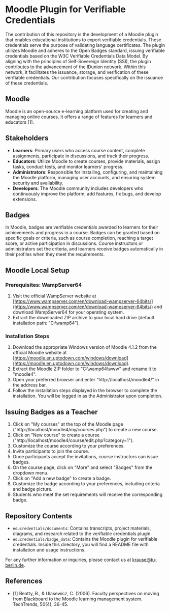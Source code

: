 # Moodle Plugin for Verifiable Credentials

The contribution of this repository is the development of a Moodle plugin that enables educational institutions to export verifiable credentials. These credentials serve the purpose of validating language certificates. The plugin utilizes Moodle and adheres to the Open Badges standard, issuing verifiable credentials based on the W3C Verifiable Credentials Data Model. By aligning with the principles of Self-Sovereign Identity (SSI), the plugin contributes to the advancement of the IDunion network. Within this network, it facilitates the issuance, storage, and verification of these verifiable credentials. Our contribution focuses specifically on the issuance of these credentials.
## Moodle

Moodle is an open-source e-learning platform used for creating and managing online courses. It offers a range of features for learners and educators [1].

## Stakeholders

- **Learners**: Primary users who access course content, complete assignments, participate in discussions, and track their progress.
- **Educators**: Utilize Moodle to create courses, provide materials, assign tasks, conduct tests, and monitor learners' progress.
- **Administrators**: Responsible for installing, configuring, and maintaining the Moodle platform, managing user accounts, and ensuring system security and availability.
- **Developers**: The Moodle community includes developers who continuously improve the platform, add features, fix bugs, and develop extensions.

## Badges

In Moodle, badges are verifiable credentials awarded to learners for their achievements and progress in a course. Badges can be granted based on specific goals or criteria, such as course completion, reaching a target score, or active participation in discussions. Course instructors or administrators set the criteria, and learners receive badges automatically in their profiles when they meet the requirements.

## Moodle Local Setup

### Prerequisites: WampServer64

1. Visit the official WampServer website at [https://www.wampserver.com/en/download-wampserver-64bits/](https://www.wampserver.com/en/download-wampserver-64bits/) and download WampServer64 for your operating system.
2. Extract the downloaded ZIP archive to your local hard drive (default installation path: "C:\wamp64").

### Installation Steps

1. Download the appropriate Windows version of Moodle 4.1.2 from the official Moodle website at [https://moodle.en.uptodown.com/windows/download](https://moodle.en.uptodown.com/windows/download).
2. Extract the Moodle ZIP folder to "C:\wamp64\www" and rename it to "moodle4".
3. Open your preferred browser and enter "http://localhost/moodle4/" in the address bar.
4. Follow the installation steps displayed in the browser to complete the installation. You will be logged in as the Administrator upon completion.

## Issuing Badges as a Teacher

1. Click on "My courses" at the top of the Moodle page ("http://localhost/moodle4/my/courses.php") to create a new course.
2. Click on "New course" to create a course ("http://localhost/moodle4/course/edit.php?category=1").
3. Customize the course according to your preferences.
4. Invite participants to join the course.
5. Once participants accept the invitations, course instructors can issue badges.
6. On the course page, click on "More" and select "Badges" from the dropdown menu.
7. Click on "Add a new badge" to create a badge.
8. Customize the badge according to your preferences, including criteria and badge picture.
9. Students who meet the set requirements will receive the corresponding badge.

## Repository Contents

- `educredentials/documents`: Contains transcripts, project materials, diagrams, and research related to the verifiable credentials plugin.
- `educredentials/badge_data`: Contains the Moodle plugin for verifiable credentials. Inside this directory, you will find a README file with installation and usage instructions.

For any further information or inquiries, please contact us at krause@tu-berlin.de.

## References
- [1] Beatty, B., & Ulasewicz, C. (2006). Faculty perspectives on moving from Blackboard to the Moodle learning management system. TechTrends, 50(4), 36-45.

